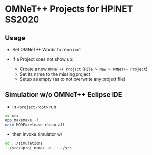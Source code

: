 # OMNeT++ Projects for HPINET SS2020

## Usage

- Set OMNeT++ Wordir to repo root

- If a Project does not show up:
  - Create a new `OMNeT++ Project` (`File > New > OMNet++ Project`)
  - Set its name to the missing project
  - Setup as empty (as to not overwrite any project file)

## Simulation w/o OMNeT++ Eclipse IDE

- in `<project-root>` run

```bash
cd src
opp_makemake -f
make MODE=release clean all
```

- then invoke simulator w/

```bash
cd ../simulations
../src/<proj_name> -n .:../src
```
